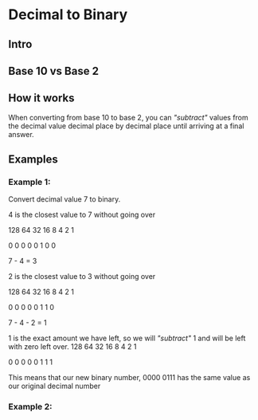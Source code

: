# Decimal to Binary

## Intro

## Base 10 vs Base 2

## How it works
When converting from base 10 to base 2, you can *"subtract"* values from the decimal value decimal place by decimal place until arriving at a final answer.

## Examples

### Example 1:

Convert decimal value 7 to binary.

4 is the closest value to 7 without going over

128 64 32 16 8 4 2 1

 0   0  0  0 0 1 0 0
 
7 - 4 = 3
 
2 is the closest value to 3 without going over
 
128 64 32 16 8 4 2 1

 0   0  0  0 0 1 1 0
  
7 - 4 - 2 = 1
  
1 is the exact amount we have left, so we will *"subtract"* 1 and will be left with zero left over.
128 64 32 16 8 4 2 1

 0   0  0  0 0 1 1 1
 
This means that our new binary number, 0000 0111 has the same value
as our original decimal number

### Example 2:
